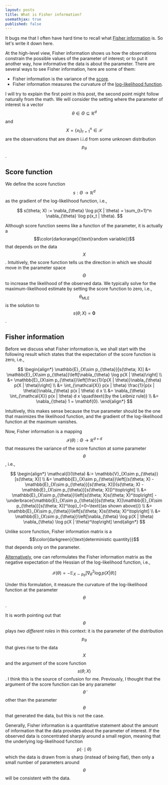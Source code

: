 ```yaml
---
layout: posts
title: What is Fisher information?
usemathjax: true
published: false
---
```


It bugs me that I often have hard time to recall what [Fisher information](https://en.wikipedia.org/wiki/Fisher_information) is.
So let's write it down here.

At the high-level view, Fisher information shows us how the observations constrain the possible values of the parameter of interest; or to put it another way, how informative the data is about the parameter.
There are several ways to see Fisher information, here are some of them:

- Fisher information is the variance of the [score](https://en.wikipedia.org/wiki/Informant_(statistics)).
- Fisher information measures the curvature of the [log-likelihood function](https://en.wikipedia.org/wiki/Likelihood_function).

I will try to explain the first point in this post, the second point might follow naturally from the math.
We will consider the setting where the parameter of interest is a vector $$\theta \in \Theta \subseteq \mathbb{R}^d$$ and $$X = \{x_t\}_{t=1}^n \in \mathcal{X}$$ are the observations that are drawn i.i.d from some unknown distribution $$p_{\theta}$$.

## Score function

We define the score function $$s: \Theta \to \mathbb{R}^d$$ as the gradient of the log-likelihood function, i.e.,

$$
    s(\theta; X) := \nabla_{\theta} \log p(X | \theta) = \sum_{t=1}^n \nabla_{\theta} \log p(x_t | \theta).
$$

Although score function seems like a function of the parameter, it is actually a $$\color{darkorange}{\text{random variable}}$$ that depends on the data $$X$$.
Intuitively, the score function tells us the direction in which we should move in the parameter space $$\Theta$$ to increase the likelihood of the observed data.
We typically solve for the maximum-likelihood estimate by setting the score function to zero, i.e., $$\theta_\text{MLE}$$ is the solution to $$s(\theta; X) = \mathbf{0}$$.

## Fisher information

Before we discuss what Fisher information is, we shall start with the following result which states that the expectation of the score function is zero, i.e.,

$$
\begin{align*}
    \mathbb{E}_{X\sim p_{\theta}}[s(\theta; X)] &= \mathbb{E}_{X\sim p_{\theta}}\left[\nabla_{\theta} \log p(X | \theta)\right] \\
    &= \mathbb{E}_{X\sim p_{\theta}}\left[\frac{1}{p(X | \theta)}\nabla_{\theta} p(X | \theta)\right] \\
    &= \int_{\mathcal{X}} p(x | \theta)  \frac{1}{p(x | \theta)}\nabla_{\theta} p(x | \theta) d x \\
    &= \nabla_{\theta} \int_{\mathcal{X}} p(x | \theta) d x \quad\text{(by the Leibniz rule)} \\
    &= \nabla_{\theta} 1 = \mathbf{0}.
\end{align*}
$$

Intuitively, this makes sense because the true parameter should be the one that maximizes the likelihood function, and the gradient of the log-likelihood function at the maximum vanishes.

Now, Fisher information is a mapping $$\mathcal{I}(\theta) : \Theta \to \mathbb{R}^{d \times d}$$ that measures the variance of the score function at some parameter $$\theta$$, i.e.,

$$
\begin{align*}
    \mathcal{I}(\theta) &:= \mathbb{V}_{X\sim p_{\theta}}[s(\theta; X)] \\
    &= \mathbb{E}_{X\sim p_{\theta}}\left[(s(\theta; X) - \mathbb{E}_{X\sim p_{\theta}}[s(\theta; X)])(s(\theta; X) - \mathbb{E}_{X\sim p_{\theta}}[s(\theta; X)])^\top\right] \\
    &= \mathbb{E}_{X\sim p_{\theta}}\left[s(\theta; X)s(\theta; X)^\top\right] - \underbrace{\mathbb{E}_{X\sim p_{\theta}}[s(\theta; X)]\mathbb{E}_{X\sim p_{\theta}}[s(\theta; X)]^\top}_{=0~\text{(as shown above)}} \\
    &= \mathbb{E}_{X\sim p_{\theta}}\left[s(\theta; X)s(\theta; X)^\top\right] \\
    &= \mathbb{E}_{X\sim p_{\theta}}\left[\nabla_{\theta} \log p(X | \theta) \nabla_{\theta} \log p(X | \theta)^\top\right]
\end{align*}
$$

Unlike score function, Fisher information matrix is a $$\color{darkgreen}{\text{deterministic quantity}}$$ that depends only on the parameter.

[Alternatively](https://en.wikipedia.org/wiki/Fisher_information#Matrix_form), one can reformulates the Fisher information matrix as the negative expectation of the Hessian of the log-likelihood function, i.e.,

$$
    \mathcal{I}(\theta) = -\mathbb{E}_{X\sim p_{\theta}}\left[\nabla_{\theta}^2 \log p(X | \theta)\right]
$$

Under this formulation, it measure the curvature of the log-likelihood function at the parameter $$\theta$$.

It is worth pointing out that $$\theta$$ plays _two different roles_ in this context: it is the parameter of the distribution $$p_{\theta}$$ that gives rise to the data $$X$$ and the argument of the score function $$s(\theta; X)$$. 
I think this is the source of confusion for me.
Previously, I thought that the argument of the score function can be any parameter $$\tilde{\theta}$$ other than the parameter $$\theta$$ that generated the data, but this is not the case.
<!-- Why should these two be the same? -->
<!-- In a way, it tells us how accurate the maximum-likelihood estimate $$\theta_\text{MLE}$$ is;
if the log-likehood function is sharp (curvature is high), we are fairly confident about the estimate, and vice versa, if the log-likelihood function is flat (curvature is small), we are not so sure about the estimate. -->
Generally, Fisher information is a quantitative statement about the amount of information that the data provides about the parameter of interest.
If the observed data is concentrated sharply around a small region, meaning that the underlying log-likelihood function $$p(\cdot \mid \theta)$$ which the data is drawn from is sharp (instead of being flat), then only a small number of parameters around $$\theta$$ will be consistent with the data.

